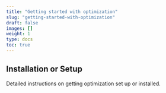 ```yaml
---
title: "Getting started with optimization"
slug: "getting-started-with-optimization"
draft: false
images: []
weight: 1
type: docs
toc: true
---
```


## Installation or Setup
Detailed instructions on getting optimization set up or installed.

